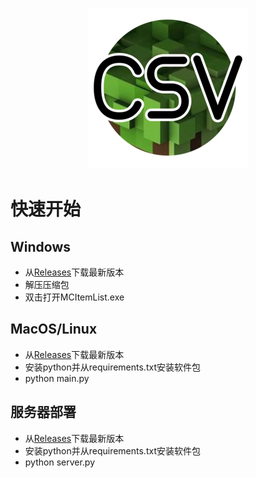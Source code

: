 <h3 align = "center">
    <img src = "images/logo.png" alt = "Logo" />
</h3>

# 快速开始
## Windows

* 从[Releases](https://github.com/Akttoer/MCItemListOnline/releases)下载最新版本
* 解压压缩包
* 双击打开MCItemList.exe

## MacOS/Linux

* 从[Releases](https://github.com/Akttoer/MCItemListOnline/releases)下载最新版本
* 安装python并从requirements.txt安装软件包
* python main.py

## 服务器部署
* 从[Releases](https://github.com/Akttoer/MCItemListOnline/releases)下载最新版本
* 安装python并从requirements.txt安装软件包
* python server.py
